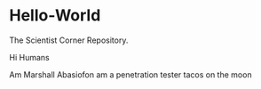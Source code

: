 # Hello-World
The Scientist Corner Repository.

Hi Humans

Am Marshall Abasiofon 
am a penetration tester
tacos on the moon
